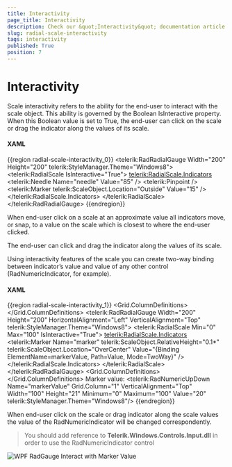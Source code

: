 ```yaml
---
title: Interactivity
page_title: Interactivity
description: Check our &quot;Interactivity&quot; documentation article for the RadGauge {{ site.framework_name }} control.
slug: radial-scale-interactivity
tags: interactivity
published: True
position: 7
---
```


# Interactivity

Scale interactivity refers to the ability for the end-user to interact with the scale object. This ability is governed by the Boolean IsInteractive property. When this Boolean value is set to True, the end-user can click on the scale or drag the indicator along the values of its scale.

#### __XAML__
{{region radial-scale-interactivity_0}}
	<telerik:RadRadialGauge Width="200" Height="200" telerik:StyleManager.Theme="Windows8">
	        <telerik:RadialScale IsInteractive="True">
	        <telerik:RadialScale.Indicators>
	            <telerik:Needle Name="needle" Value="85" />
	            <telerik:Pinpoint />
	            <telerik:Marker telerik:ScaleObject.Location="Outside"
	                            Value="15" />
	        </telerik:RadialScale.Indicators>
	    </telerik:RadialScale>
	</telerik:RadRadialGauge>
{{endregion}}

When end-user click on a scale at an approximate value all indicators move, or snap, to a value on the scale which is closest to where the end-user clicked.

The end-user can click and drag the indicator along the values of its scale.

Using interactivity features of the scale you can create two-way binding between indicator’s value and value of any other control (RadNumericIndicator, for example).

#### __XAML__
{{region radial-scale-interactivity_1}}
	<Grid Margin="20">
	    <Grid.ColumnDefinitions>
	        <ColumnDefinition Width="Auto" />
	        <ColumnDefinition Width="Auto" />
	    </Grid.ColumnDefinitions>
	    <telerik:RadRadialGauge Width="200" Height="200"
	                            HorizontalAlignment="Left"
	                            VerticalAlignment="Top"
	                            telerik:StyleManager.Theme="Windows8">
	        <telerik:RadialScale Min="0" Max="100" IsInteractive="True">
	            <telerik:RadialScale.Indicators>
	                <telerik:Marker Name="marker"
	                                telerik:ScaleObject.RelativeHeight="0.1*"
	                                telerik:ScaleObject.Location="OverCenter"
	                                Value="{Binding ElementName=markerValue, Path=Value, Mode=TwoWay}"  />
	            </telerik:RadialScale.Indicators>
	        </telerik:RadialScale>
	    </telerik:RadRadialGauge>
	    <Grid Grid.Column="1">
	        <Grid.ColumnDefinitions>
	            <ColumnDefinition Width="Auto" />
	            <ColumnDefinition Width="Auto" />
	        </Grid.ColumnDefinitions>
	        <TextBlock>Marker value:</TextBlock>
	        <telerik:RadNumericUpDown Name="markerValue"
	                                    Grid.Column="1"
	                                    VerticalAlignment="Top"
	                                    Width="100"
	                                    Height="21"
	                                    Minimum="0"
	                                    Maximum="100"
	                                    Value="20"
	                                    telerik:StyleManager.Theme="Windows8"/>
	    </Grid>
	</Grid>
{{endregion}}

When end-user click on the scale or drag indicator along the scale values the value of the RadNumericIndicator will be changed correspondently.

>You should add reference to __Telerik.Windows.Controls.Input.dll__ in order to use the RadNumericIndicator control

![WPF RadGauge Interact with Marker Value](images/RadialGaugeInteractiveClickBinding.PNG)